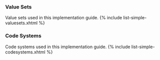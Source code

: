 ### Value Sets

Value sets used in this implementation guide.
{% include list-simple-valuesets.xhtml %}

### Code Systems

Code systems used in this implementation guide.
{% include list-simple-codesystems.xhtml %}
